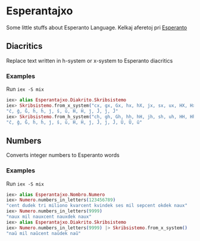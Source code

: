 # Esperantajxo

Some little stuffs about Esperanto Language. Kelkaj aferetoj pri [Esperanto](http://en.wikipedia.org/wiki/Esperanto)

## Diacritics
Replace text written in h-system or x-system to Esperanto diacritics

### Examples
Run `iex -S mix`
```elixir
iex> alias Esperantajxo.Diakrito.Skribsistemo
iex> Skribsistemo.from_x_system("cx, gx, Gx, hx, hX, jx, sx, ux, HX, Hx, jx, JX, jX, Jx")
"ĉ, ĝ, Ĝ, ĥ, ĥ, ĵ, ŝ, ŭ, Ĥ, Ĥ, ĵ, Ĵ, ĵ, Ĵ"
iex> Skribsistemo.from_h_system("ch, gh, Gh, hh, hH, jh, sh, uh, HH, Hh, jh, JH, jH, Jh, UH, Uh, uH")
"ĉ, ĝ, Ĝ, ĥ, ĥ, ĵ, ŝ, ŭ, Ĥ, Ĥ, ĵ, Ĵ, ĵ, Ĵ, Ŭ, Ŭ, ŭ"
```
## Numbers
Converts integer numbers to Esperanto words

### Examples
Run `iex -S mix`
```elixir
iex> alias Esperantajxo.Nombro.Numero
iex> Numero.numbers_in_letters(123456789)
"cent dudek tri miliono kvarcent kvindek ses mil sepcent okdek naux"
iex> Numero.numbers_in_letters(9999)
"naux mil nauxcent nauxdek naux"
iex> alias Esperantajxo.Diakrito.Skribsistemo
iex> Numero.numbers_in_letters(9999) |> Skribsistemo.from_x_system()
"naŭ mil naŭcent naŭdek naŭ"
```
